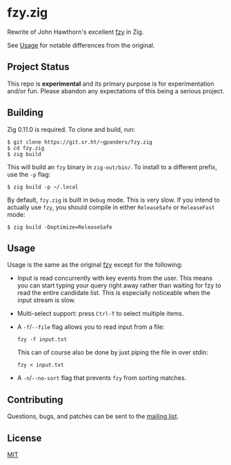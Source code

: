# fzy.zig

Rewrite of John Hawthorn's excellent [fzy][] in Zig.

See [Usage](#usage) for notable differences from the original.

[fzy]: https://github.com/jhawthorn/fzy

## Project Status

This repo is **experimental** and its primary purpose is for experimentation
and/or fun. Please abandon any expectations of this being a serious project.

## Building

Zig 0.11.0 is required. To clone and build, run:

```console
$ git clone https://git.sr.ht/~gpanders/fzy.zig
$ cd fzy.zig
$ zig build
```

This will build an `fzy` binary in `zig-out/bin/`. To install to a different
prefix, use the `-p` flag:

```console
$ zig build -p ~/.local
```

By default, `fzy.zig` is built in `Debug` mode. This is very slow. If you
intend to actually use `fzy`, you should compile in either `ReleaseSafe` or
`ReleaseFast` mode:

```console
$ zig build -Doptimize=ReleaseSafe
```

## Usage

Usage is the same as the original [fzy][] except for the following:

- Input is read concurrently with key events from the user. This means you can
  start typing your query right away rather than waiting for fzy to read the
  entire candidate list. This is especially noticeable when the input stream is
  slow.
- Multi-select support: press `Ctrl-T` to select multiple items.
- A `-f`/`--file` flag allows you to read input from a file:

      fzy -f input.txt

  This can of course also be done by just piping the file in over stdin:

      fzy < input.txt

- A `-n`/`--no-sort` flag that prevents `fzy` from sorting matches.

## Contributing

Questions, bugs, and patches can be sent to the [mailing list][].

[mailing list]: https://lists.sr.ht/~gpanders/public-inbox

## License

[MIT][]

[MIT]: ./LICENSE
